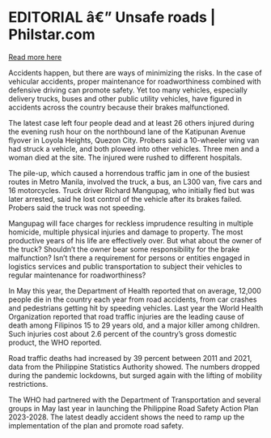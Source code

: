 # EDITORIAL â€” Unsafe roads | Philstar.com

[Read more here](https://www.philstar.com/opinion/2024/12/09/2405960/editorial-unsafe-roads)

Accidents happen, but there are ways of minimizing the risks. In the case of vehicular accidents, proper maintenance for roadworthiness combined with defensive driving can promote safety. Yet too many vehicles, especially delivery trucks, buses and other public utility vehicles, have figured in accidents across the country because their brakes malfunctioned.

The latest case left four people dead and at least 26 others injured during the evening rush hour on the northbound lane of the Katipunan Avenue flyover in Loyola Heights, Quezon City. Probers said a 10-wheeler wing van had struck a vehicle, and both plowed into other vehicles. Three men and a woman died at the site. The injured were rushed to different hospitals.

The pile-up, which caused a horrendous traffic jam in one of the busiest routes in Metro Manila, involved the truck, a bus, an L300 van, five cars and 16 motorcycles. Truck driver Richard Mangupag, who initially fled but was later arrested, said he lost control of the vehicle after its brakes failed. Probers said the truck was not speeding.

Mangupag will face charges for reckless imprudence resulting in multiple homicide, multiple physical injuries and damage to property. The most productive years of his life are effectively over. But what about the owner of the truck? Shouldn’t the owner bear some responsibility for the brake malfunction? Isn’t there a requirement for persons or entities engaged in logistics services and public transportation to subject their vehicles to regular maintenance for roadworthiness?

In May this year, the Department of Health reported that on average, 12,000 people die in the country each year from road accidents, from car crashes and pedestrians getting hit by speeding vehicles. Last year the World Health Organization reported that road traffic injuries are the leading cause of death among Filipinos 15 to 29 years old, and a major killer among children. Such injuries cost about 2.6 percent of the country’s gross domestic product, the WHO reported.

Road traffic deaths had increased by 39 percent between 2011 and 2021, data from the Philippine Statistics Authority showed. The numbers dropped during the pandemic lockdowns, but surged again with the lifting of mobility restrictions.

The WHO had partnered with the Department of Transportation and several groups in May last year in launching the Philippine Road Safety Action Plan 2023-2028. The latest deadly accident shows the need to ramp up the implementation of the plan and promote road safety.